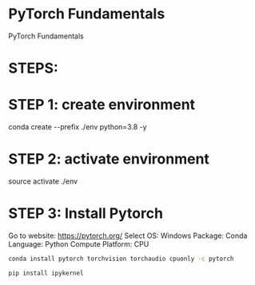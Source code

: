 # PyTorch Fundamentals
PyTorch Fundamentals

# STEPS:

# STEP 1: create environment
conda create --prefix ./env python=3.8 -y

# STEP 2:  activate environment
source activate ./env

# STEP 3: Install Pytorch
Go to website: https://pytorch.org/
Select OS: Windows
Package: Conda
Language: Python
Compute Platform: CPU

```bash
conda install pytorch torchvision torchaudio cpuonly -c pytorch
```

```bash
pip install ipykernel
```